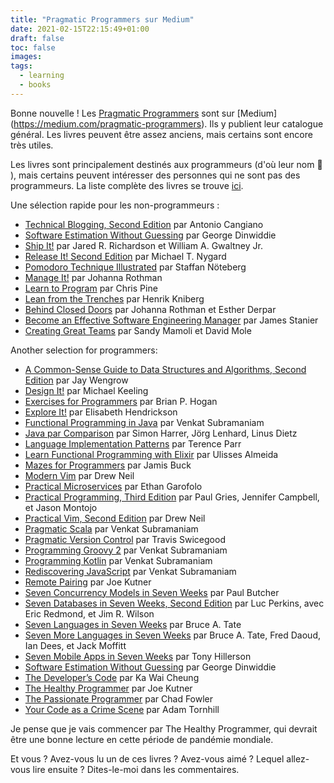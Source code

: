 ```yaml
---
title: "Pragmatic Programmers sur Medium"
date: 2021-02-15T22:15:49+01:00
draft: false
toc: false
images:
tags:
  - learning
  - books
---
```


Bonne nouvelle ! Les [Pragmatic Programmers](https://pragprog.com/) sont sur [Medium] (https://medium.com/pragmatic-programmers).
Ils y publient leur catalogue général.
Les livres peuvent être assez anciens, mais certains sont encore très utiles.

Les livres sont principalement destinés aux programmeurs (d'où leur nom 🙂 ), mais certains peuvent intéresser des personnes qui ne sont pas des programmeurs. La liste complète des livres se trouve [ici](https://medium.com/pragmatic-programmers/directory-of-pragmatic-programmer-books-on-medium-6a5cbadbd4b4).

Une sélection rapide pour les non-programmeurs :

- [Technical Blogging, Second Edition](https://medium.com/pragmatic-programmers/table-of-contents-10982edb748f) par Antonio Cangiano
- [Software Estimation Without Guessing](https://medium.com/pragmatic-programmers/table-of-contents-792c48921cbc) par George Dinwiddie
- [Ship It!](https://medium.com/pragmatic-programmers/table-of-contents-bf557a5592e1) par Jared R. Richardson et William A. Gwaltney Jr.
- [Release It! Second Edition](https://medium.com/pragmatic-programmers/table-of-contents-ca8ca43c2443) par Michael T. Nygard
- [Pomodoro Technique Illustrated](https://medium.com/pragmatic-programmers/table-of-contents-667e79ea8e4a) par Staffan Nöteberg
- [Manage It!](https://medium.com/pragmatic-programmers/table-of-contents-42b7d4438ceb) par Johanna Rothman
- [Learn to Program](https://medium.com/pragmatic-programmers/table-of-contents-48e7fee28df5) par Chris Pine
- [Lean from the Trenches](https://medium.com/pragmatic-programmers/table-of-contents-67978e9d92fe) par Henrik Kniberg
- [Behind Closed Doors](https://medium.com/pragmatic-programmers/table-of-contents-96ddd6292057) par Johanna Rothman et Esther Derpar
- [Become an Effective Software Engineering Manager](https://medium.com/pragmatic-programmers/table-of-contents-e8bf453fe2b4) par James Stanier
- [Creating Great Teams](https://medium.com/pragmatic-programmers/table-of-contents-9c853b563a92) par Sandy Mamoli et David Mole

Another selection for programmers:

- [A Common-Sense Guide to Data Structures and Algorithms, Second Edition](https://medium.com/pragmatic-programmers/table-of-contents-323f1846e259) par Jay Wengrow
- [Design It!](https://medium.com/pragmatic-programmers/table-of-contents-1c47dfe47bf) par Michael Keeling
- [Exercises for Programmers](https://medium.com/pragmatic-programmers/table-of-contents-24a9a0d6d60e) par Brian P. Hogan
- [Explore It!](https://medium.com/pragmatic-programmers/table-of-contents-5fe40b18c07a) par Elisabeth Hendrickson
- [Functional Programming in Java](https://medium.com/pragmatic-programmers/table-of-contents-bd8f1618a58b) par Venkat Subramaniam
- [Java par Comparison](https://medium.com/pragmatic-programmers/table-of-contents-29add20df224) par Simon Harrer, Jörg Lenhard, Linus Dietz
- [Language Implementation Patterns](https://medium.com/pragmatic-programmers/table-of-contents-3134308e7195) par Terence Parr
- [Learn Functional Programming with Elixir](https://medium.com/pragmatic-programmers/table-of-contents-9e02e42cae02) par Ulisses Almeida
- [Mazes for Programmers](https://medium.com/pragmatic-programmers/table-of-contents-ad06b9e5f047) par Jamis Buck
- [Modern Vim](https://medium.com/pragmatic-programmers/table-of-contents-db1725cc47cd) par Drew Neil
- [Practical Microservices](https://medium.com/pragmatic-programmers/table-of-contents-2ef01739377f) par Ethan Garofolo
- [Practical Programming, Third Edition](https://medium.com/pragmatic-programmers/table-of-contents-cb11bf75ff3f) par Paul Gries, Jennifer Campbell, et Jason Montojo
- [Practical Vim, Second Edition](https://medium.com/pragmatic-programmers/table-of-contents-d7d01025d6ce) par Drew Neil
- [Pragmatic Scala](https://medium.com/pragmatic-programmers/table-of-contents-3db54fa4761d) par Venkat Subramaniam
- [Pragmatic Version Control](https://medium.com/pragmatic-programmers/table-of-contents-237ed2475b2e) par Travis Swicegood
- [Programming Groovy 2](https://medium.com/pragmatic-programmers/table-of-contents-e77064623b93) par Venkat Subramaniam
- [Programming Kotlin](https://medium.com/pragmatic-programmers/table-of-contents-1d85cc6347c0) par Venkat Subramaniam
- [Rediscovering JavaScript](https://medium.com/pragmatic-programmers/table-of-contents-8fffbe0b7b6d) par Venkat Subramaniam
- [Remote Pairing](https://medium.com/pragmatic-programmers/table-of-contents-1eec0e33001) par Joe Kutner
- [Seven Concurrency Models in Seven Weeks](https://medium.com/pragmatic-programmers/table-of-contents-5c00bfd17aa6) par Paul Butcher
- [Seven Databases in Seven Weeks, Second Edition](https://medium.com/pragmatic-programmers/table-of-contents-f3cb9ada3c82) par Luc Perkins, avec Eric Redmond, et Jim R. Wilson
- [Seven Languages in Seven Weeks](https://medium.com/pragmatic-programmers/table-of-contents-bf907a514a34) par Bruce A. Tate
- [Seven More Languages in Seven Weeks](https://medium.com/pragmatic-programmers/table-of-contents-640644b1fe02) par Bruce A. Tate, Fred Daoud, Ian Dees, et Jack Moffitt
- [Seven Mobile Apps in Seven Weeks](https://medium.com/pragmatic-programmers/table-of-contents-d5ed3e0ac475) par Tony Hillerson
- [Software Estimation Without Guessing](https://medium.com/pragmatic-programmers/table-of-contents-792c48921cbc) par George Dinwiddie
- [The Developer’s Code](https://medium.com/pragmatic-programmers/table-of-contents-bfed08449866) par Ka Wai Cheung
- [The Healthy Programmer](https://medium.com/pragmatic-programmers/table-of-contents-23a75c7cba86) par Joe Kutner
- [The Passionate Programmer](https://medium.com/pragmatic-programmers/table-of-contents-49d578099203) par Chad Fowler
- [Your Code as a Crime Scene](https://medium.com/pragmatic-programmers/table-of-contents-622967a31cb9) par Adam Tornhill

Je pense que je vais commencer par The Healthy Programmer, qui devrait être une bonne lecture en cette période de pandémie mondiale.

Et vous ?
Avez-vous lu un de ces livres ?
Avez-vous aimé ?
Lequel allez-vous lire ensuite ?
Dites-le-moi dans les commentaires.